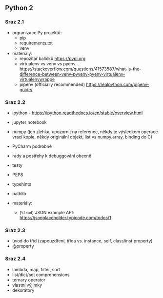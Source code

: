 ## Python 2


### Sraz 2.1
- orgranizace Py projektů:
  - pip
  - requirements.txt
  - venv
- materiály:
  - repozitář balíčků https://pypi.org
  - virtualenv vs venv vs pyenv... https://stackoverflow.com/questions/41573587/what-is-the-difference-between-venv-pyvenv-pyenv-virtualenv-virtualenvwrappe
  - pipenv (officially recommended) https://realpython.com/pipenv-guide/


### Sraz 2.2
- ipython - https://ipython.readthedocs.io/en/stable/overview.html
- jupyter notebook
- numpy (jen zlehka, upozornit na reference, někdy je výsledkem operace vrací kopie, někdy originální objekt, list vs numpy.array, binding do C)

- PyCharm podrobně
- rady a postřehy k debuggování obecně
- testy
- PEP8
- typehints
- pathlib
- materiály:
  - (`%load`) JSON example API: https://jsonplaceholder.typicode.com/todos/1

### Sraz 2.3
- úvod do tříd (zapouzdření, třída vs. instance, self, class/inst property)
- @property

### Sraz 2.4
- lambda, map, filter, sort
- list/dict/set comprehensions
- ternary operator
- vlastní výjimky
- dekorátory

